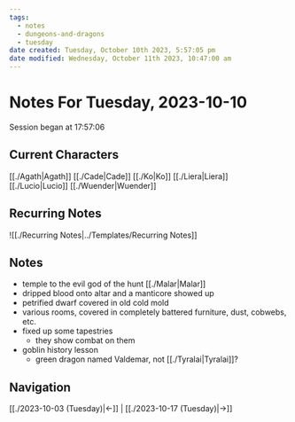 ```yaml
---
tags:
  - notes
  - dungeons-and-dragons
  - tuesday
date created: Tuesday, October 10th 2023, 5:57:05 pm
date modified: Wednesday, October 11th 2023, 10:47:00 am
---
```


# Notes For Tuesday, 2023-10-10
Session began at 17:57:06
## Current Characters
[[./Agath|Agath]]
[[./Cade|Cade]]
[[./Ko|Ko]]
[[./Liera|Liera]]
[[./Lucio|Lucio]]
[[./Wuender|Wuender]]
## Recurring Notes
![[./Recurring Notes|../Templates/Recurring Notes]]
## Notes
- temple to the evil god of the hunt [[./Malar|Malar]]
- dripped blood onto altar and a manticore showed up
- petrified dwarf covered in old cold mold
- various rooms, covered in completely battered furniture, dust, cobwebs, etc.
- fixed up some tapestries
	- they show combat on them
- goblin history lesson
	- green dragon named Valdemar, not [[./Tyralai|Tyralai]]?
## Navigation
[[./2023-10-03 (Tuesday)|←]] | [[./2023-10-17 (Tuesday)|→]]